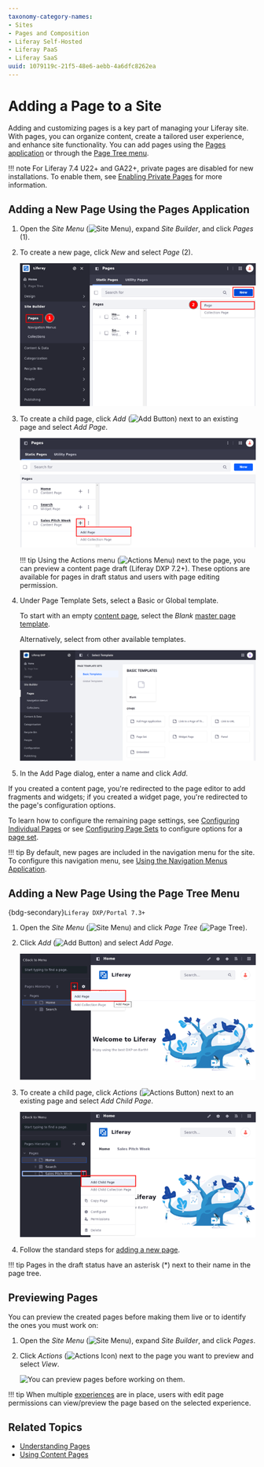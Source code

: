 ```yaml
---
taxonomy-category-names:
- Sites
- Pages and Composition
- Liferay Self-Hosted
- Liferay PaaS
- Liferay SaaS
uuid: 1079119c-21f5-48e6-aebb-4a6dfc8262ea
---
```


# Adding a Page to a Site

Adding and customizing pages is a key part of managing your Liferay site. With pages, you can organize content, create a tailored user experience, and enhance site functionality. You can add pages using the [Pages application](#adding-a-new-page-using-the-pages-application) or through the [Page Tree menu](#adding-a-new-page-using-the-page-tree-menu).

!!! note
    For Liferay 7.4 U22+ and GA22+, private pages are disabled for new installations. To enable them, see [Enabling Private Pages](../understanding-pages.md#enabling-private-pages) for more information.

## Adding a New Page Using the Pages Application

1. Open the *Site Menu* (![Site Menu](../../../images/icon-menu.png)), expand *Site Builder*, and click *Pages* (1).

1. To create a new page, click *New* and select *Page* (2).

   ![Add a page to the site.](./adding-a-page-to-a-site/images/01.png)

1. To create a child page, click *Add* (![Add Button](../../../images/icon-add-app.png)) next to an existing page and select *Add Page*.

   ![Click Add next to an exiting page to create a new child page.](./adding-a-page-to-a-site/images/02.png)

   !!! tip
       Using the Actions menu (![Actions Menu](../../../images/icon-actions.png)) next to the page, you can preview a content page draft (Liferay DXP 7.2+). These options are available for pages in draft status and users with page editing permission.

1. Under Page Template Sets, select a Basic or Global template.

   To start with an empty [content page](../understanding-pages.md#page-types), select the *Blank* [master page template](../defining-headers-and-footers/master-page-templates.md).

   Alternatively, select from other available templates.

   ![Select a Basic or Global template for your page.](./adding-a-page-to-a-site/images/03.png)

1. In the Add Page dialog, enter a name and click *Add*.

If you created a content page, you're redirected to the page editor to add fragments and widgets; if you created a widget page, you're redirected to the page's configuration options.

To learn how to configure the remaining page settings, see [Configuring Individual Pages](../page-settings/configuring-individual-pages.md) or see [Configuring Page Sets](../page-settings/configuring-page-sets.md) to configure options for a [page set](../understanding-pages.md#page-sets).

!!! tip
    By default, new pages are included in the navigation menu for the site. To configure this navigation menu, see [Using the Navigation Menus Application](../../site-navigation/configuring-menu-displays.md).

## Adding a New Page Using the Page Tree Menu

{bdg-secondary}`Liferay DXP/Portal 7.3+`

1. Open the *Site Menu* (![Site Menu](../../../images/icon-menu.png)) and click *Page Tree* (![Page Tree](../../../images/icon-page-tree.png)).

1. Click *Add* (![Add Button](../../../images/icon-add-app.png)) and select *Add Page*.

   ![Adding a new page using the page tree menu.](adding-a-page-to-a-site/images/04.png)

1. To create a child page, click *Actions* (![Actions Button](../../../images/icon-actions.png)) next to an existing page and select *Add Child Page*.

   ![Adding a child page using the page tree menu.](adding-a-page-to-a-site/images/05.png)

1. Follow the standard steps for [adding a new page](#adding-a-new-page).

!!! tip
    Pages in the draft status have an asterisk (*) next to their name in the page tree.

## Previewing Pages

You can preview the created pages before making them live or to identify the ones you must work on:

1. Open the *Site Menu* (![Site Menu](../../../images/icon-menu.png)), expand *Site Builder*, and click *Pages*.

1. Click *Actions* (![Actions Icon](../../../images/icon-actions.png)) next to the page you want to preview and select *View*.

   ![You can preview pages before working on them.](./adding-a-page-to-a-site/images/06.png)

!!! tip
    When multiple [experiences](../../personalizing-site-experience/experience-personalization/creating-and-managing-experiences.md) are in place, users with edit page permissions can view/preview the page based on the selected experience.

## Related Topics

- [Understanding Pages](../understanding-pages.md)
- [Using Content Pages](../using-content-pages.md)
